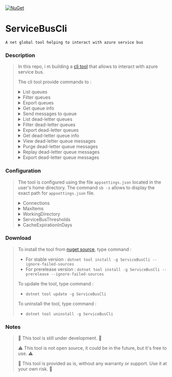 [![NuGet](https://img.shields.io/nuget/vpre/ServiceBusCli)](https://www.nuget.org/packages/ServiceBusCli/)

# ServiceBusCli
```
A net global tool helping to interact with azure service bus
```

### Description

> In this repo, i m building a [cli tool](https://github.com/aimenux/ServiceBusCli) that allows to interact with azure service bus.
>
> The cli tool provide commands to :
>
><details>
>
><summary>List queues</summary>
>
>#### 📌 list top max queues : `sb q -c dev`
>#### 📌 list top 10 queues : `sb q -c dev -m 10`
>#### 📌 list all queues : `sb q -c dev -a`
>#### 📌 list all queues sorted by last access date asc : `sb q -c dev -a -s LastAccessDate:asc`
>#### 📌 list all queues sorted by size in megabytes dsc : `sb q -c dev -a -s SizeInMegabytes:dsc`
>#### 📌 list all queues sorted by active messages dsc : `sb q -c dev -a -s ActiveMessages:dsc`
>
></details>
>
><details>
>
><summary>Filter queues</summary>
>
>#### 📌 filter queues by single keyword : `sb q -c dev -f order`
>#### 📌 filter queues by multiple keywords : `sb q -c dev -f email -f sms`
>#### 📌 filter queues by field ActiveMessages : `sb q -c dev -f ActiveMessages:1-10`
>#### 📌 filter queues by field DeadLetterMessages : `sb q -c dev -f DeadLetterMessages:1-10`
>#### 📌 filter queues by field SizeInMegabytes : `sb q -c dev -f SizeInMegabytes:1-10`
>#### 📌 filter queues by field CreationDate : `sb q -c dev -f CreationDate:01/05/2024-01/05/2025`
>#### 📌 filter queues by field LastAccessDate : `sb q -c dev -f LastAccessDate:01/05/2024-01/05/2025`
>
></details>
>
><details>
>
><summary>Export queues</summary>
>
>#### 📌 export top max queues : `sb q -c dev x`
>#### 📌 export top 10 queues : `sb q -c dev x -m 10`
>#### 📌 export all queues : `sb q -c dev x -a`
>#### 📌 export all queues sorted by last access date asc : `sb q -c dev x -a -s LastAccessDate:asc`
>#### 📌 export all queues sorted by size in megabytes dsc : `sb q -c dev x -a -s SizeInMegabytes:dsc`
>#### 📌 export all queues sorted by active messages dsc : `sb q -c dev x -a -s ActiveMessages:dsc`
>
></details>
>
><details>
>
><summary>Get queue info</summary>
>
>#### 📌 get queue info : `sb q -c dev -n some-queue-name`
>
></details>
>
><details>
>
><summary>Send messages to queue</summary>
>
>#### 📌 send single message to queue : `sb q -c dev -n some-queue-name s -p some-message-json-file`
>#### 📌 send single message to queue after some delay in minutes : `sb q -c dev -n some-queue-name s -p some-message-json-file --delay 5`
>#### 📌 send multiple message to queue : `sb q -c dev -n some-queue-name s -p some-message-json-file --count 10`
>#### 📌 send multiple message to queue after some delay in minutes : `sb q -c dev -n some-queue-name s -p some-message-json-file --count 10 --delay 5`
>
></details>
>
><details>
>
><summary>List dead-letter queues</summary>
>
>#### 📌 list top max dead-letter queues : `sb dlq -c dev`
>#### 📌 list top 10 dead-letter queues : sb dlq -c dev -m 10`
>#### 📌 list all dead-letter queues : sb dlq -c dev -a`
>#### 📌 list all dead-letter queues sorted by last access date asc : `sb dlq -c dev -a -s LastAccessDate:asc`
>#### 📌 list all dead-letter queues sorted by size in megabytes dsc : `sb dlq -c dev -a -s SizeInMegabytes:dsc`
>#### 📌 list all dead-letter queues sorted by dead letter messages dsc : `sb dlq -c dev -a -s DeadLetterMessages:dsc`
>
></details>
>
><details>
>
><summary>Filter dead-letter queues</summary>
>
>#### 📌 filter dead-letter queues by single keyword : `sb dlq -c dev -f order`
>#### 📌 filter dead-letter queues by multiple keywords : `sb dlq -c dev -f email -f sms`
>#### 📌 filter dead-letter queues by field ActiveMessages : `sb dlq -c dev -f ActiveMessages:1-10`
>#### 📌 filter dead-letter queues by field DeadLetterMessages : `sb dlq -c dev -f DeadLetterMessages:1-10`
>#### 📌 filter dead-letter queues by field SizeInMegabytes : `sb dlq -c dev -f SizeInMegabytes:1-10`
>#### 📌 filter dead-letter queues by field CreationDate : `sb dlq -c dev -f CreationDate:01/05/2024-01/05/2025`
>#### 📌 filter dead-letter queues by field LastAccessDate : `sb dlq -c dev -f LastAccessDate:01/05/2024-01/05/2025`
>
></details>
>
><details>
>
><summary>Export dead-letter queues</summary>
>
>#### 📌 export top max dead-letter queues : `sb dlq -c dev x`
>#### 📌 export top 10 dead-letter queues : `sb dlq -c dev x -m 10`
>#### 📌 export all dead-letter queues : `sb dlq -c dev x -a`
>#### 📌 export all dead-letter queues sorted by last access date asc : `sb dlq -c dev x -a -s LastAccessDate:asc`
>#### 📌 export all dead-letter queues sorted by size in megabytes dsc : `sb dlq -c dev x -a -s SizeInMegabytes:dsc`
>#### 📌 export all dead-letter queues sorted by dead-letter messages dsc : `sb dlq -c dev x -a -s DeadLetterMessages:dsc`
>
></details>
>
><details>
>
><summary>Get dead-letter queue info</summary>
>
>#### 📌 get dead-letter queue info : `sb dlq -c dev -n some-queue-name`
>#### 📌 get dead-letter queue filtered info by text : `sb dlq -c dev -n some-queue-name -f SomeException`
>#### 📌 get dead-letter queue filtered info by date : `sb dlq -c dev -n some-queue-name -f 01/04/2025`
>#### 📌 get dead-letter queue filtered info by date range : `sb dlq -c dev -n some-queue-name -f 01/04/2025-01/05/2025`
>#### 📌 get dead-letter queue filtered info by specific field ErrorType : `sb dlq -c dev -n some-queue-name-f ErrorType:SomeException`
>#### 📌 get dead-letter queue filtered info by specific field ErrorMessage : `sb dlq -c dev -n some-queue-name-f ErrorMessage:SomeException`
>#### 📌 get dead-letter queue filtered info by specific field ErrorDate : `sb dlq -c dev -n some-queue-name-f ErrorDate:01/04/2025-01/05/2025`
>
></details>
>
><details>
>
><summary>View dead-letter queue messages</summary>
>
>#### 📌 view all dead letter messages : `sb dlq -c dev -n some-queue-name v`
>#### 📌 view filtered dead letter messages by text : `sb dlq -c dev -n some-queue-name v -f SomeException`
>#### 📌 view filtered dead letter messages by date : `sb dlq -c dev -n some-queue-name v -f 01/04/2025`
>#### 📌 view filtered dead letter messages by sequence numbers : `sb dlq -c dev -n some-queue-name v -f 100-200`
>#### 📌 view a specific dead letter message by its sequence number : `sb dlq -c dev -n some-queue-name v -f 200`
>
></details>
>
><details>
>
><summary>Purge dead-letter queue messages</summary>
>
>#### 📌 purge all dead letter messages : `sb dlq -c dev -n some-queue-name p`
>#### 📌 purge filtered dead letter messages by text : `sb dlq -c dev -n some-queue-name p -f SomeException`
>#### 📌 purge filtered dead letter messages by date : `sb dlq -c dev -n some-queue-name p -f 01/04/2025`
>#### 📌 purge filtered dead letter messages by date range : `sb dlq -c dev -n some-queue-name p -f 01/04/2025-01/05/2025`
>#### 📌 purge filtered dead letter messages by sequence numbers : `sb dlq -c dev -n some-queue-name p -f 100-200`
>
></details>
>
><details>
>
><summary>Replay dead-letter queue messages</summary>
>
>#### 📌 replay all dead letter messages : `sb dlq -c dev -n some-queue-name r`
>#### 📌 replay all dead letter messages after some delay in minutes : `sb dlq -c dev -n some-queue-name r --delay 5`
>#### 📌 replay all dead letter messages with some ttl in days : `sb dlq -c dev -n some-queue-name r --ttl 1`
>#### 📌 replay filtered dead letter messages by text : `sb dlq -c dev -n some-queue-name r -f SomeException`
>#### 📌 replay filtered dead letter messages by date : `sb dlq -c dev -n some-queue-name r -f 01/04/2025`
>#### 📌 replay filtered dead letter messages by date range : `sb dlq -c dev -n some-queue-name r -f 01/04/2025-01/05/2025`
>#### 📌 replay filtered dead letter messages by sequence numbers : `sb dlq -c dev -n some-queue-name r -f 100-200`
>
></details>
>
><details>
>
><summary>Export dead-letter queue messages</summary>
>
>#### 📌 export all dead letter messages : `sb dlq -c dev -n some-queue-name x`
>#### 📌 export filtered dead letter messages by text : `sb dlq -c dev -n some-queue-name x -f SomeException`
>#### 📌 export filtered dead letter messages by date : `sb dlq -c dev -n some-queue-name x -f 01/04/2025`
>#### 📌 export filtered dead letter messages by date range : `sb dlq -c dev -n some-queue-name x -f 01/04/2025-01/05/2025`
>#### 📌 export filtered dead letter messages by sequence numbers : `sb dlq -c dev -n some-queue-name x -f 100-200`
>
></details>
>

### Configuration

> The tool is configured using the file `appsettings.json` located in the user's home directory. The command `sb -s` allows to display the exact path for `appsettings.json` file.
>
><details>
>
><summary>Connections</summary>
>
>#### 🛠️ configure a connection that use connection string : `{ "ConnectionName": "dev", "ConnectionString": "Endpoint=sb://dev.servicebus.windows.net/;SharedAccessKeyName=keyname;SharedAccessKey=keyvalue" }`
>#### 🛠️ configure a connection that use default azure credentials : `{ "ConnectionName": "uat", "FullyQualifiedNamespace": "uat.servicebus.windows.net", "UseDefaultCredentials": true }`
>#### 🛠️ configure a connection that use interactive azure credentials : `{ "ConnectionName": "prd", "FullyQualifiedNamespace": "prd.servicebus.windows.net" }`
>
></details>
>
><details>
>
><summary>MaxItems</summary>
>
>#### 🛠️ configure max items (used for display commands) : `{ "MaxItems": 50 }`
>
></details>
>
><details>
>
><summary>WorkingDirectory</summary>
>
>#### 🛠️ configure working directory (used for export commands) : `{ "WorkingDirectory": "C:\\ServiceBusCli" }`
>
></details>
>
><details>
>
><summary>ServiceBusThresholds</summary>
>
>#### 🛠️ configure min size percentage to highlight big queues : `{ "Thresholds": { "SizePercentage": 70 } }`
>#### 🛠️ configure min last access days to highlight useless queues : `{ "Thresholds": { "LastAccessDays": 30 } }`
>
></details>
>
><details>
>
><summary>CacheExpirationInDays</summary>
>
>#### 🛠️ configure cache expiration in days (used for caching interactive connections) : `{ "CacheExpirationInDays": 30 }`
>
></details>
>

### Download

> To install the tool from [nuget source](https://www.nuget.org/packages/ServiceBusCli), type command :
> - For stable version : `dotnet tool install -g ServiceBusCli --ignore-failed-sources`
> - For prerelease version : `dotnet tool install -g ServiceBusCli --prerelease --ignore-failed-sources`
>
> To update the tool, type command :
> - `dotnet tool update -g ServiceBusCli`
>
>
> To uninstall the tool, type command :
> - `dotnet tool uninstall -g ServiceBusCli`
>
>

### Notes
>
> 🚧 This tool is still under development. 🚧
>
> ⚠️ This tool is not open source, it could be in the future, but it's free to use. ⚠️
>
> 📢 This tool is provided as is, without any warranty or support. Use it at your own risk. 📢
